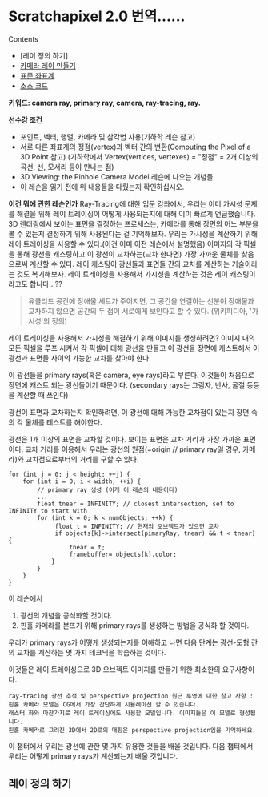 
# Scratchapixel 2.0 번역......

Contents
- [레이 정의 하기]
- [카메라 레이 만들기](카메라-레이-만들기)
- [표준 좌표계](표준좌표계)
- [소스 코드](소스코드)

**키워드: camera ray, primary ray, camera, ray-tracing, ray.**

**선수강 조건**
- 포인트, 벡터, 행렬, 카메라 및 삼각법 사용(기하학 레슨 참고) 
- 서로 다른 좌표계의 정점(vertex)과 벡터 간의 변환(Computing the Pixel of a 3D Point 참고)
(기하학에서 Vertex(vertices, vertexes) = "정점" = 2개 이상의 곡선, 선, 모서리 등이 만나는 점)
- 3D Viewing: the Pinhole Camera Model 레슨에 나오는 개념들
- 이 레슨을 읽기 전에 위 내용들을 다뤘는지 확인하십시오.

**이건 뭐에 관한 레슨인가**
Ray-Tracing에 대한 입문 강좌에서, 우리는 이미 가시성 문제를 해결을 위해 레이 트레이싱이 어떻게 사용되는지에 대해 이미 빠르게 언급했습니다.
3D 렌더링에서 보이는 표면을 결정하는 프로세스는, 카메라를 통해 장면의 어느 부분을 볼 수 있는지 결정하기 위해 사용된다는 걸 기억해보자.
우리는 가시성을 계산하기 위해 레이 트레이싱을 사용할 수 있다.(이건 이미 이전 레슨에서 설명했음)
이미지의 각 픽셀을 통해 광선을 캐스팅하고 이 광선이 교차하는(교차 한다면) 가장 가까운 물체를 찾음으로써 계산할 수 있다.
레이 캐스팅이 광선들과 표면들 간의 교차를 계산하는 기술이라는 것도 복기해보자.
레이 트레이싱을 사용해서 가시성을 계산하는 것은 레이 캐스팅이라고도 합니다.. ??

> 유클리드 공간에 장애물 세트가 주어지면, 그 공간을 연결하는 선분이 장애물과 교차하지 않으면 공간의 두 점이 서로에게 보인다고 할 수 있다.
> (위키피디아, '가시성'의 정의)

레이 트레이싱을 사용해서 가시성을 해결하기 위해 이미지를 생성하려면?
이미지 내의 모든 픽셀을 루프 시켜서
각 픽셀에 대해 광선을 만들고
이 광선을 장면에 캐스트해서
이 광선과 표면들 사이의 가능한 교차를 찾아야 한다.

이 광선들을 primary rays(혹은 camera, eye rays)라고 부른다.
이것들이 처음으로 장면에 캐스트 되는 광선들이기 때문이다.
(secondary rays는 그림자, 반사, 굴절 등등을 계산할 때 쓰인다)

광선이 표면과 교차하는지 확인하려면,
이 광선에 대해 가능한 교차점이 있는지
장면 속의 각 물체를 테스트를 해야한다.

광선은 1개 이상의 표면을 교차할 것이다. 보이는 표면은 교차 거리가 가장 가까운 표면이다.
교차 거리를 이용해서 우리는 광선의 원점(=origin // primary ray일 경우, 카메라)와 교차점으로부터의 거리를 구할 수 있다.

~~~
for (int j = 0; j < height; ++j) { 
    for (int i = 0; i < width; ++i) { 
        // primary ray 생성 (이게 이 레슨의 내용이다)
        ... 
        float tnear = INFINITY; // closest intersection, set to INFINITY to start with 
        for (int k = 0; k < numObjects; ++k) { 
             float t = INFINITY; // 현재의 오브젝트가 있으면 교차 
             if objects[k]->intersect(pimaryRay, tnear) && t < tnear) { 
                 tnear = t; 
                 framebuffer= objects[k].color; 
            } 
        } 
    } 
} 
~~~

이 레슨에서
1. 광선의 개념을 공식화할 것이다.
2. 핀홀 카메라를 본뜨기 위해 primary rays를 생성하는 방법을 공식화 할 것이다.

우리가 primary rays가 어떻게 생성되는지를 이해하고 나면
다음 단계는 광선-도형 간의 교차를 계산하는 몇 가지 테크닉을 학습하는 것이다.

이것들은 레이 트레이싱으로 3D 오브젝트 이미지를 만들기 위한 최소한의 요구사항이다.

~~~
ray-tracing 광선 추적 및 perspective projection 원근 투영에 대한 참고 사항 :
핀홀 카메라 모델은 CG에서 가장 간단하게 시뮬레이션 할 수 있습니다.
래스터 화와 마찬가지로 레이 트레이싱에도 사용할 모델입니다. 이미지들은 이 모델로 형성됩니다.
핀홀 카메라로 그려진 3D에서 2D로의 매핑은 perspective projection임을 기억하세요.
~~~

이 챕터에서 우리는 광선에 관한 몇 가지 유용한 것들을 배울 것입니다.
다음 챕터에서 우리는 어떻게 primary rays가 계산되는지 배울 것입니다.

## 레이 정의 하기
